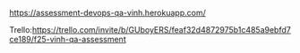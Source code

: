 https://assessment-devops-qa-vinh.herokuapp.com/

Trello:https://trello.com/invite/b/GUboyERS/feaf32d4872975b1c485a9ebfd7ce189/f25-vinh-qa-assessment